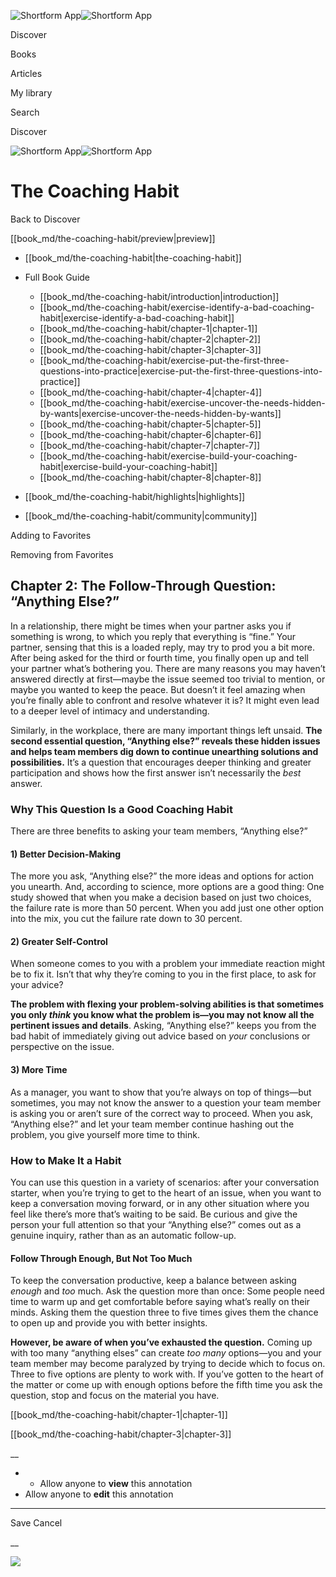 ![Shortform App](/img/logo.36a2399e.svg)![Shortform App](/img/logo-dark.70c1b072.svg)

Discover

Books

Articles

My library

Search

Discover

![Shortform App](/img/logo.36a2399e.svg)![Shortform App](/img/logo-dark.70c1b072.svg)

# The Coaching Habit

Back to Discover

[[book_md/the-coaching-habit/preview|preview]]

  * [[book_md/the-coaching-habit|the-coaching-habit]]
  * Full Book Guide

    * [[book_md/the-coaching-habit/introduction|introduction]]
    * [[book_md/the-coaching-habit/exercise-identify-a-bad-coaching-habit|exercise-identify-a-bad-coaching-habit]]
    * [[book_md/the-coaching-habit/chapter-1|chapter-1]]
    * [[book_md/the-coaching-habit/chapter-2|chapter-2]]
    * [[book_md/the-coaching-habit/chapter-3|chapter-3]]
    * [[book_md/the-coaching-habit/exercise-put-the-first-three-questions-into-practice|exercise-put-the-first-three-questions-into-practice]]
    * [[book_md/the-coaching-habit/chapter-4|chapter-4]]
    * [[book_md/the-coaching-habit/exercise-uncover-the-needs-hidden-by-wants|exercise-uncover-the-needs-hidden-by-wants]]
    * [[book_md/the-coaching-habit/chapter-5|chapter-5]]
    * [[book_md/the-coaching-habit/chapter-6|chapter-6]]
    * [[book_md/the-coaching-habit/chapter-7|chapter-7]]
    * [[book_md/the-coaching-habit/exercise-build-your-coaching-habit|exercise-build-your-coaching-habit]]
    * [[book_md/the-coaching-habit/chapter-8|chapter-8]]
  * [[book_md/the-coaching-habit/highlights|highlights]]
  * [[book_md/the-coaching-habit/community|community]]



Adding to Favorites 

Removing from Favorites 

## Chapter 2: The Follow-Through Question: “Anything Else?”

In a relationship, there might be times when your partner asks you if something is wrong, to which you reply that everything is “fine.” Your partner, sensing that this is a loaded reply, may try to prod you a bit more. After being asked for the third or fourth time, you finally open up and tell your partner what’s bothering you. There are many reasons you may haven’t answered directly at first—maybe the issue seemed too trivial to mention, or maybe you wanted to keep the peace. But doesn’t it feel amazing when you’re finally able to confront and resolve whatever it is? It might even lead to a deeper level of intimacy and understanding.

Similarly, in the workplace, there are many important things left unsaid. **The second essential question, “Anything else?” reveals these hidden issues and helps team members dig down to continue unearthing solutions and possibilities.** It’s a question that encourages deeper thinking and greater participation and shows how the first answer isn’t necessarily the _best_ answer.

### Why This Question Is a Good Coaching Habit

There are three benefits to asking your team members, “Anything else?”

#### 1) Better Decision-Making

The more you ask, “Anything else?” the more ideas and options for action you unearth. And, according to science, more options are a good thing: One study showed that when you make a decision based on just two choices, the failure rate is more than 50 percent. When you add just one other option into the mix, you cut the failure rate down to 30 percent.

#### 2) Greater Self-Control

When someone comes to you with a problem your immediate reaction might be to fix it. Isn’t that why they’re coming to you in the first place, to ask for your advice?

**The problem with flexing your problem-solving abilities is that sometimes you only _think_ you know what the problem is—you may not know all the pertinent issues and details**. Asking, “Anything else?” keeps you from the bad habit of immediately giving out advice based on _your_ conclusions or perspective on the issue.

#### 3) More Time

As a manager, you want to show that you’re always on top of things—but sometimes, you may not know the answer to a question your team member is asking you or aren’t sure of the correct way to proceed. When you ask, “Anything else?” and let your team member continue hashing out the problem, you give yourself more time to think.

### How to Make It a Habit

You can use this question in a variety of scenarios: after your conversation starter, when you’re trying to get to the heart of an issue, when you want to keep a conversation moving forward, or in any other situation where you feel like there’s more that’s waiting to be said. Be curious and give the person your full attention so that your “Anything else?” comes out as a genuine inquiry, rather than as an automatic follow-up.

#### Follow Through Enough, But Not Too Much

To keep the conversation productive, keep a balance between asking _enough_ and _too_ much. Ask the question more than once: Some people need time to warm up and get comfortable before saying what’s really on their minds. Asking them the question three to five times gives them the chance to open up and provide you with better insights.

**However, be aware of when you’ve exhausted the question.** Coming up with too many “anything elses” can create _too many_ options—you and your team member may become paralyzed by trying to decide which to focus on. Three to five options are plenty to work with. If you’ve gotten to the heart of the matter or come up with enough options before the fifth time you ask the question, stop and focus on the material you have.

[[book_md/the-coaching-habit/chapter-1|chapter-1]]

[[book_md/the-coaching-habit/chapter-3|chapter-3]]

__

  *   * Allow anyone to **view** this annotation
  * Allow anyone to **edit** this annotation



* * *

Save Cancel

__




![](https://bat.bing.com/action/0?ti=56018282&Ver=2&mid=92e7776b-268e-4761-a810-4b445a0df133&sid=1711133063fa11eebdec89a8b8ae3bbc&vid=171147a063fa11eea7440fcfeb230d96&vids=0&msclkid=N&pi=0&lg=en-US&sw=800&sh=600&sc=24&nwd=1&tl=Shortform%20%7C%20The%20Coaching%20Habit&p=https%3A%2F%2Fwww.shortform.com%2Fapp%2Fbook%2Fthe-coaching-habit%2Fchapter-2&r=&lt=395&evt=pageLoad&sv=1&rn=338070)
